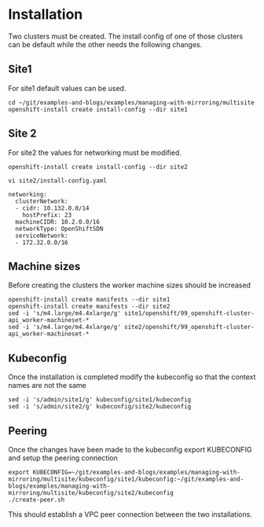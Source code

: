 # Installation
Two clusters must be created. The install config of one of those clusters can be default while the other needs the following changes.

## Site1
For site1 default values can be used.

```
cd ~/git/examples-and-blogs/examples/managing-with-mirroring/multisite
openshift-install create install-config --dir site1
```

## Site 2

For site2 the values for networking must be modified.
```
openshift-install create install-config --dir site2

vi site2/install-config.yaml

networking:
  clusterNetwork:
  - cidr: 10.132.0.0/14
    hostPrefix: 23
  machineCIDR: 10.2.0.0/16
  networkType: OpenShiftSDN
  serviceNetwork:
  - 172.32.0.0/16
```

## Machine sizes
Before creating the clusters the worker machine sizes should be increased

```
openshift-install create manifests --dir site1
openshift-install create manifests --dir site2
sed -i 's/m4.large/m4.4xlarge/g' site1/openshift/99_openshift-cluster-api_worker-machineset-*
sed -i 's/m4.large/m4.4xlarge/g' site2/openshift/99_openshift-cluster-api_worker-machineset-*
```

## Kubeconfig
Once the installation is completed modify the kubeconfig so that the context names are not the same
```
sed -i 's/admin/site1/g' kubeconfig/site1/kubeconfig 
sed -i 's/admin/site2/g' kubeconfig/site2/kubeconfig 
```
## Peering
Once the changes have been made to the kubeconfig export KUBECONFIG and setup the peering connection
```
export KUBECONFIG=~/git/examples-and-blogs/examples/managing-with-mirroring/multisite/kubeconfig/site1/kubeconfig:~/git/examples-and-blogs/examples/managing-with-mirroring/multisite/kubeconfig/site2/kubeconfig
./create-peer.sh
```

This should establish a VPC peer connection between the two installations.
